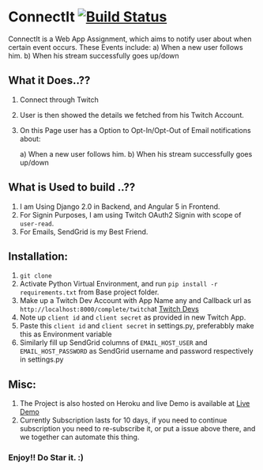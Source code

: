 # ConnectIt [![Build Status](https://travis-ci.org/deepak1725/connectit.svg?branch=master)](https://travis-ci.org/deepak1725/connectit)

ConnectIt is a Web App Assignment, which aims to notify user about when certain event occurs.
These Events include:
a) When a new user follows him.
b) When his stream successfully goes up/down

## What it Does..??
1. Connect through Twitch
2. User is then showed the details we fetched from his Twitch Account.
3. On this Page user has a Option to Opt-In/Opt-Out of Email notifications about:

    a) When a new user follows him.
    b) When his stream successfully goes up/down
    
## What is Used to build ..??
1. I am Using Django 2.0 in Backend, and Angular 5 in Frontend.
2. For Signin Purposes, I am using Twitch OAuth2 Signin with scope of `user-read`.
3. For Emails, SendGrid is my Best Friend.

## Installation:

1. `git clone`
2. Activate Python Virtual Environment, and run `pip install -r requirements.txt` from Base project folder.
2. Make up a Twitch Dev Account with App Name any and Callback url as `http://localhost:8000/complete/twitch`at [Twitch Devs](https://dev.twitch.tv/)
3. Note up `client id` and `client secret` as provided in new Twitch App.
4. Paste this `client id` and `client secret` in settings.py, preferabbly make this as Environment variable
5. Similarly fill up SendGrid columns of `EMAIL_HOST_USER` and `EMAIL_HOST_PASSWORD` as SendGrid username and password respectively in settings.py

## Misc:
1. The Project is also hosted on Heroku and live Demo is available at [Live Demo](https://letsconnectit.herokuapp.com)
2. Currently Subscription lasts for 10 days, if you need to continue subscription you need to re-subscribe it, or put a issue above there, and we together can automate this thing.

### Enjoy!! Do Star it. :)
